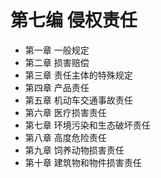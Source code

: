 # 第七编 侵权责任

- 第一章 一般规定
- 第二章 损害赔偿
- 第三章 责任主体的特殊规定
- 第四章 产品责任
- 第五章 机动车交通事故责任
- 第六章 医疗损害责任
- 第七章 环境污染和生态破坏责任
- 第八章 高度危险责任
- 第九章 饲养动物损害责任
- 第十章 建筑物和物件损害责任